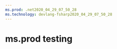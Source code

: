 ```yaml
---
ms.prod: .net2020_04_29_07_50_28
ms.technology: devlang-fsharp2020_04_29_07_50_28
---
```

 # ms.prod testing